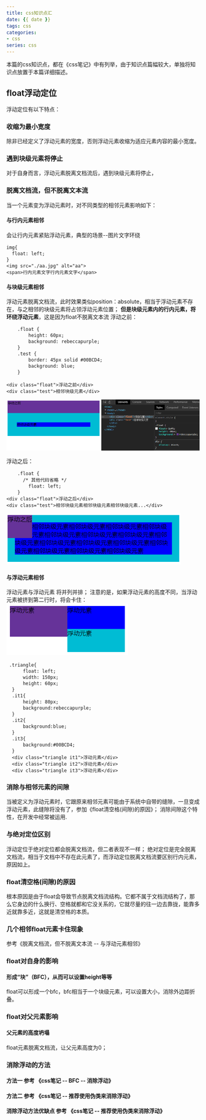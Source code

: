 ```yaml
---
title: css知识点汇
date: {{ date }}
tags: css
categories: 
- css
series: css
---
```


本篇的css知识点，都在《css笔记》中有列举，由于知识点篇幅较大，单独将知识点放置于本篇详细描述。

##  float浮动定位
浮动定位有以下特点：
### 收缩为最小宽度
除非已经定义了浮动元素的宽度，否则浮动元素收缩为适应元素内容的最小宽度。
### 遇到块级元素将停止
对于自身而言，浮动元素脱离文档流后，遇到块级元素将停止，
### 脱离文档流，但不脱离文本流
当一个元素变为浮动元素时，对不同类型的相邻元素影响如下：
#### 与行内元素相邻
会让行内元素紧贴浮动元素，典型的场景--图片文字环绕
```
img{
  float: left;
}
<img src="./aa.jpg" alt="aa">
<span>行内元素文字行内元素文字</span>
```
#### 与块级元素相邻
浮动元素脱离文档流，此时效果类似position：absolute，相当于浮动元素不存在，与之相邻的块级元素将占领浮动元素位置；
**但是块级元素内的行内元素，将环绕浮动元素**，这是因为float不脱离文本流
浮动之前：
```
    .float {
        height: 60px;
        background: rebeccapurple;
    }
    .test {
        border: 45px solid #00BCD4;
        background: blue;
    }

<div class="float">浮动之前</div>
<div class="test">相邻块级元素</div>
```
![](/image/css/float-before.jpg)

浮动之后：
```
    .float {
      /* 其他代码省略 */
        float: left;
    }
<div class="float">浮动之后</div>
<div class="test">相邻块级元素相邻块级元素相邻块级元素...</div>
```
![](/image/css/float-after.jpg)

#### 与浮动元素相邻
浮动元素与浮动元素 将并列并排；
注意的是，如果浮动元素的高度不同，当浮动元素被挤到第二行时，将会卡住：
![](/image/css/float-pading.jpg)
```
 .triangle{
      float: left;
      width: 150px;
      height: 60px;
  }
  .it1{
      height: 80px;
      background:rebeccapurple;
  }
  .it2{
      background:blue;
  }
  .it3{
      background:#00BCD4;
  }
  <div class="triangle it1">浮动元素</div>
  <div class="triangle it2">浮动元素</div>
  <div class="triangle it3">浮动元素</div>
```
### 消除与相邻元素的间隙
当被定义为浮动元素时，它跟原来相邻元素可能由于系统中自带的缝隙，一旦变成浮动元素，此缝隙将没有了，参加《float清空格(间隙)的原因》；
消除间隙这个特性，在开发中经常被运用.
### 与绝对定位区别
浮动定位于绝对定位都会脱离文档流，但二者表现不一样；
绝对定位是完全脱离文档流，相当于文档中不存在此元素了，而浮动定位脱离文档流要区别行内元素，原因如上。
### float清空格(间隙)的原因
根本原因是由于float会导致节点脱离文档流结构。它都不属于文档流结构了，那么它身边的什么换行、空格就都和它没关系的，它就尽量的往一边去靠拢，能靠多近就靠多近，这就是清空格的本质。
### 几个相邻float元素卡住现象
参考《脱离文档流，但不脱离文本流  -- 与浮动元素相邻》
### float对自身的影响
#### 形成“块”（BFC），从而可以设置height等等
float可以形成一个bfc，bfc相当于一个块级元素，可以设置大小，消除外边距折叠。
### float对父元素影响
#### 父元素的高度坍塌
float元素脱离文档流，让父元素高度为0；
### 消除浮动的方法
#### 方法一 参考 《css笔记  -- BFC  -- 消除浮动》
#### 方法二 参考 《css笔记  -- 推荐使用伪类来消除浮动》
#### 消除浮动方法优缺点  参考 《css笔记  -- 推荐使用伪类来消除浮动》
